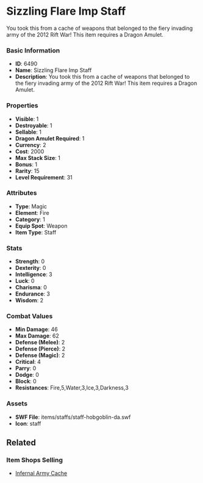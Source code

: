 # Sizzling Flare Imp Staff

You took this from a cache of weapons that belonged to the fiery invading army of the 2012 Rift War! This item requires a Dragon Amulet.

### Basic Information

- **ID**: 6490
- **Name**: Sizzling Flare Imp Staff
- **Description**: You took this from a cache of weapons that belonged to the fiery invading army of the 2012 Rift War! This item requires a Dragon Amulet.

### Properties

- **Visible**: 1
- **Destroyable**: 1
- **Sellable**: 1
- **Dragon Amulet Required**: 1
- **Currency**: 2
- **Cost**: 2000
- **Max Stack Size**: 1
- **Bonus**: 1
- **Rarity**: 15
- **Level Requirement**: 31

### Attributes

- **Type**: Magic
- **Element**: Fire
- **Category**: 1
- **Equip Spot**: Weapon
- **Item Type**: Staff

### Stats

- **Strength**: 0
- **Dexterity**: 0
- **Intelligence**: 3
- **Luck**: 0
- **Charisma**: 0
- **Endurance**: 3
- **Wisdom**: 2

### Combat Values

- **Min Damage**: 46
- **Max Damage**: 62
- **Defense (Melee)**: 2
- **Defense (Pierce)**: 2
- **Defense (Magic)**: 2
- **Critical**: 4
- **Parry**: 0
- **Dodge**: 0
- **Block**: 0
- **Resistances**: Fire,5,Water,3,Ice,3,Darkness,3

### Assets

- **SWF File**: items/staffs/staff-hobgoblin-da.swf
- **Icon**: staff

## Related

### Item Shops Selling

- [Infernal Army Cache](../item-shops/250-infernal-army-cache.md)

